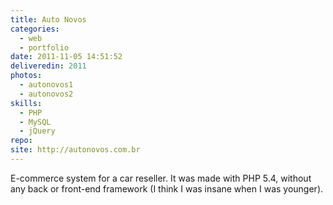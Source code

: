 ```yaml
---
title: Auto Novos
categories:
  - web
  - portfolio
date: 2011-11-05 14:51:52
deliveredin: 2011
photos:
  - autonovos1
  - autonovos2
skills:
  - PHP
  - MySQL
  - jQuery
repo:
site: http://autonovos.com.br
---
```

E-commerce system for a car reseller. It was made with PHP 5.4, without any back or front-end framework (I think I was insane when I was younger).
